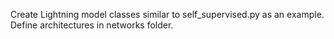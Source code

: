 Create Lightning model classes similar to self_supervised.py as an example. 
Define architectures in networks folder. 